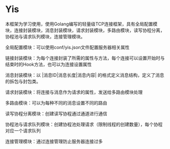 # Yis

本框架为学习使用，使用Golang编写的轻量级TCP连接框架，具有全局配置模块，连接封装模块，消息封装模块，请求封装模块，多路由模块，读写协程分离，协程池与请求队列模块，连接管理模块。

全局配置模块：可以使用conf/yis.json文件配置服务器相关属性

链接封装模块：为每个连接封装了所需的属性与方法，每个连接可以设置开始时与结束时的Hook方法，也可以为连接设置属性

消息封装模块：以 |消息ID|消息长度|消息内容| 的格式定义消息结构，定义了消息的拆包与封包类。

请求封装模块：将连接与消息作为请求的属性，发送给多路由模块处理

多路由模块：可以为每种不同的消息设置不同的路由

读写协程分离模块：创建读写协程通过通道进行通信

协程池与请求队列模块：创建协程池处理请求（限制线程的创建数量），每个协程对应一个请求队列

连接管理模块：通过连接管理防止服务器连接过多

